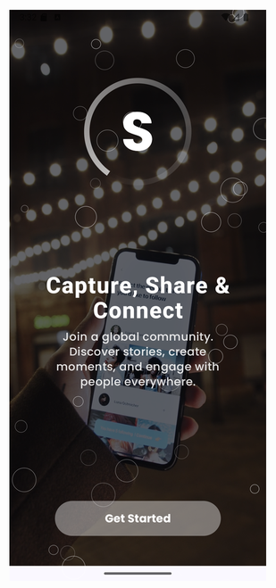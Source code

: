 ![image_alt](https://github.com/AbdulkadirAkansu/SosyaShare/blob/4dfcc03a8188cb8ef2268c7600f8e36d5d3f3355/sosyashare1.png)
